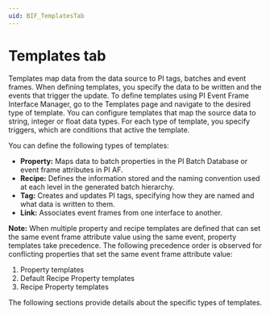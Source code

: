 ```yaml
---
uid: BIF_TemplatesTab
---
```


# Templates tab

<!-- Customized for FactoryTalk -->

Templates map data from the data source to PI tags, batches and event frames. When defining templates, you specify the data to be written and the events that trigger the update. To define templates using PI Event Frame Interface Manager, go to the Templates page and navigate to the desired type of template. You can configure templates that map the source data to string, integer or float data types. For each type of template, you specify triggers, which are conditions that active the template.

You can define the following types of templates:

<!-- Added "Link" to list, removed "Alarm tag" -->

* **Property:** Maps data to batch properties in the PI Batch Database or event frame attributes in PI AF.
* **Recipe:** Defines the information stored and the naming convention used at each level in the generated batch hierarchy.
* **Tag:** Creates and updates PI tags, specifying how they are named and what data is written to them.
* **Link:** Associates event frames from one interface to another.

**Note:** When multiple property and recipe templates are defined that can set the same event frame attribute value using the same event, property templates take precedence. The following precedence order is observed for conflicting properties that set the same event frame attribute value:

1. Property templates
2. Default Recipe Property templates
3. Recipe Property templates

The following sections provide details about the specific types of templates.
